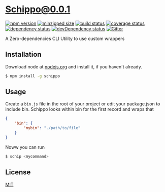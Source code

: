 # Schippo@0.0.1
 [![npm version](https://badge.fury.io/js/schippo.svg)](https://npmjs.org/package/schippo)  [![minzipped size](https://img.shields.io/bundlephobia/minzip/schippo.svg)](https://bundlephobia.com/result?p=schippo)  [![build status](https://img.shields.io/travis/elcharitas/schippo/master.svg)](https://travis-ci.org/elcharitas/schippo#master)  [![coverage status](https://coveralls.io/repos/elcharitas/schippo/badge.svg)](https://coveralls.io/github/elcharitas/schippo)  [![dependency status](https://david-dm.org/elcharitas/schippo.svg?theme=shields.io)](https://david-dm.org/elcharitas/schippo)  [![devDependency status](https://david-dm.org/elcharitas/schippo/dev-status.svg)](https://david-dm.org/elcharitas/schippo#info=devDependencies)  [![Gitter](https://badges.gitter.im/elcharitas/schippo.svg)](https://gitter.im/elcharitas/schippo) 

A Zero-dependencies CLI Utility to use custom wrappers


## Installation
Download node at [nodejs.org](http://nodejs.org) and install it, if you haven't already.

```sh
$ npm install -g schippo
```

## Usage
Create a `bin.js` file in the root of your project or edit your package.json to include bin. Schippo looks within bin for the first record and wraps that
``` json
{
    "bin": {
        "mybin": "./path/to/file"
    }
}
```

Noww you can run
``` sh
$ schip <mycommand>
```

## License
[MIT](LICENSE)
